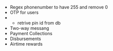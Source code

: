 - Regex phonenumber to have 255 and remove 0
- OTP for users
- * retrive pin id from db
- Two-way messang
- Payment Collections
- Disbursements
- Airtime rewards